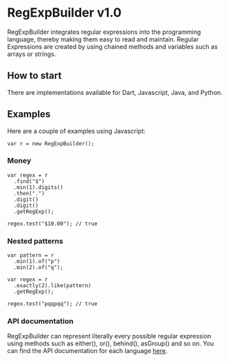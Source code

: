 RegExpBuilder v1.0
=============
RegExpBuilder integrates regular expressions into the programming language, thereby making them easy to read and maintain. Regular Expressions are created by using chained methods and variables such as arrays or strings.

<h2>How to start</h2>
There are implementations available for Dart, Javascript, Java, and Python.

<h2>Examples</h2>
Here are a couple of examples using Javascript:

```
var r = new RegExpBuilder();
```

<h3>Money</h3>

```
var regex = r
  .find("$")
  .min(1).digits()
  .then(".")
  .digit()
  .digit()
  .getRegExp();
  
regex.test("$10.00"); // true
```

<h3>Nested patterns</h3>

```
var pattern = r
  .min(1).of("p")
  .min(2).of("q");

var regex = r
  .exactly(2).like(pattern)
  .getRegExp();

regex.test("pqqpqq"); // true
```

<h3>API documentation</h3>
RegExpBuilder can represent literally every possible regular expression using methods such as either(), or(), behind(), asGroup() and so on. You can find the API documentation for each language <a href="https://github.com/thebinarysearchtree/RegExpBuilder/wiki">here</a>.

